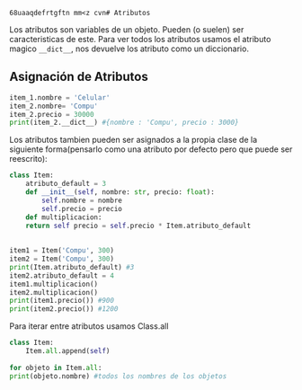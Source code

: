 	68uaaqdefrtgftn mm<z cvn# Atributos
Los atributos son variables de un objeto. Pueden (o suelen) ser caracteristicas de este. Para ver todos los atributos usamos el atributo magico `__dict__`, nos devuelve los atributo como un diccionario.
## Asignación de Atributos
```py
item_1.nombre = 'Celular'
item_2.nombre= 'Compu'
item_2.precio = 30000
print(item_2.__dict__) #{nombre : 'Compu', precio : 3000}
```
Los atributos tambien pueden ser asignados a la propia clase de la siguiente forma(pensarlo como una  atributo por defecto pero que puede ser reescrito):
```py
class Item:
	atributo_default = 3
	def __init__(self, nombre: str, precio: float): 
		self.nombre = nombre 
		self.precio = precio 
	def multiplicacion:
	return self precio = self.precio * Item.atributo_default
		
	
item1 = Item('Compu', 300)
item2 = Item('Compu', 300)
print(Item.atributo_default) #3
item2.atributo_default = 4
item1.multiplicacion()
item2.multiplicacion()
print(item1.precio()) #900
print(item2.precio()) #1200
```

Para iterar entre atributos usamos Class.all
```py
class Item:
	Item.all.append(self)
	
for objeto in Item.all:
print(objeto.nombre) #todos los nombres de los objetos
```

